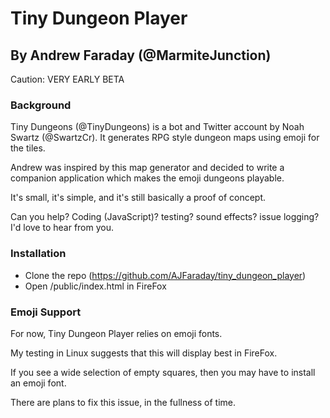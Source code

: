 # Tiny Dungeon Player
## By Andrew Faraday (@MarmiteJunction)

Caution: VERY EARLY BETA

### Background

Tiny Dungeons (@TinyDungeons) is a bot and Twitter account by
Noah Swartz (@SwartzCr). It generates RPG style dungeon maps
using emoji for the tiles.

Andrew was inspired by this map generator and decided to write
a companion application which makes the emoji dungeons playable.

It's small, it's simple, and it's still basically a proof of concept.

Can you help? Coding (JavaScript)? testing? sound effects?
issue logging? I'd love to hear from you.

### Installation

* Clone the repo (https://github.com/AJFaraday/tiny_dungeon_player)
* Open /public/index.html in FireFox

### Emoji Support

For now, Tiny Dungeon Player relies on emoji fonts.

My testing in Linux suggests that this will display
best in FireFox.

If you see a wide selection of empty squares, then
you may have to install an emoji font.

There are plans to fix this issue, in the fullness of time.